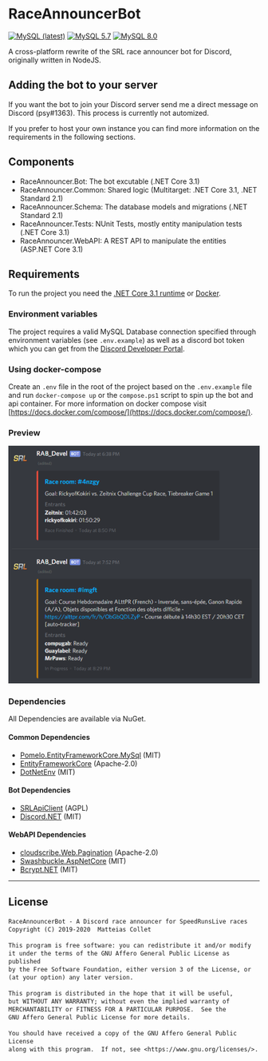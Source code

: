 ﻿# RaceAnnouncerBot

[![MySQL (latest)](<https://github.com/BitPatty/RaceAnnouncerBot/workflows/MySQL%20(latest)/badge.svg>)](https://github.com/BitPatty/RaceAnnouncerBot/actions)
[![MySQL 5.7](https://github.com/BitPatty/RaceAnnouncerBot/workflows/MySQL%205.7/badge.svg)](https://github.com/BitPatty/RaceAnnouncerBot/actions)
[![MySQL 8.0](https://github.com/BitPatty/RaceAnnouncerBot/workflows/MySQL%208.0/badge.svg)](https://github.com/BitPatty/RaceAnnouncerBot/actions)

A cross-platform rewrite of the SRL race announcer bot for Discord, originally written in NodeJS.

## Adding the bot to your server

If you want the bot to join your Discord server send me a direct message on Discord (psy#1363). This process is currently not automized.

If you prefer to host your own instance you can find more information on the requirements in the following sections.

## Components

* RaceAnnouncer.Bot: The bot excutable (.NET Core 3.1)
* RaceAnnouncer.Common: Shared logic (Multitarget: .NET Core 3.1, .NET Standard 2.1)
* RaceAnnouncer.Schema: The database models and migrations (.NET Standard 2.1)
* RaceAnnouncer.Tests: NUnit Tests, mostly entity manipulation tests (.NET Core 3.1)
* RaceAnnouncer.WebAPI: A REST API to manipulate the entities (ASP.NET Core 3.1)

## Requirements

To run the project you need the [.NET Core 3.1 runtime](https://dotnet.microsoft.com/download/dotnet-core/3.1) or [Docker](https://www.docker.com/).

### Environment variables

The project requires a valid MySQL Database connection specified through environment variables (see `.env.example`) as well as a discord bot token which you can get from the [Discord Developer Portal](https://discordapp.com/developers).

### Using docker-compose

Create an `.env` file in the root of the project based on the `.env.example` file and run `docker-compose up` or the `compose.ps1` script to spin up the bot and api container. For more information on docker compose visit [https://docs.docker.com/compose/](https://docs.docker.com/compose/).

### Preview

<p align="center">
  <img src="https://github.com/BitPatty/RaceAnnouncerBot/raw/master/preview.png" />
</p>

### Dependencies

All Dependencies are available via NuGet.

#### Common Dependencies
- [Pomelo.EntityFrameworkCore.MySql](https://github.com/PomeloFoundation/Pomelo.EntityFrameworkCore.MySql) (MIT)
- [EntityFrameworkCore](https://github.com/dotnet/efcore) (Apache-2.0)
- [DotNetEnv](https://github.com/tonerdo/dotnet-env) (MIT)

#### Bot Dependencies
- [SRLApiClient](https://github.com/BitPatty/SRLApiClient) (AGPL)
- [Discord.NET](https://github.com/discord-net/Discord.Net) (MIT)

#### WebAPI Dependencies
- [cloudscribe.Web.Pagination](https://github.com/cloudscribe/cloudscribe.Web.Pagination) (Apache-2.0)
- [Swashbuckle.AspNetCore](https://github.com/domaindrivendev/Swashbuckle.AspNetCore) (MIT)
- [Bcrypt.NET](https://github.com/BcryptNet/bcrypt.net) (MIT)

---

## License

```
RaceAnnouncerBot - A Discord race announcer for SpeedRunsLive races
Copyright (C) 2019-2020  Matteias Collet

This program is free software: you can redistribute it and/or modify
it under the terms of the GNU Affero General Public License as published
by the Free Software Foundation, either version 3 of the License, or
(at your option) any later version.

This program is distributed in the hope that it will be useful,
but WITHOUT ANY WARRANTY; without even the implied warranty of
MERCHANTABILITY or FITNESS FOR A PARTICULAR PURPOSE.  See the
GNU Affero General Public License for more details.

You should have received a copy of the GNU Affero General Public License
along with this program.  If not, see <https://www.gnu.org/licenses/>.
```
